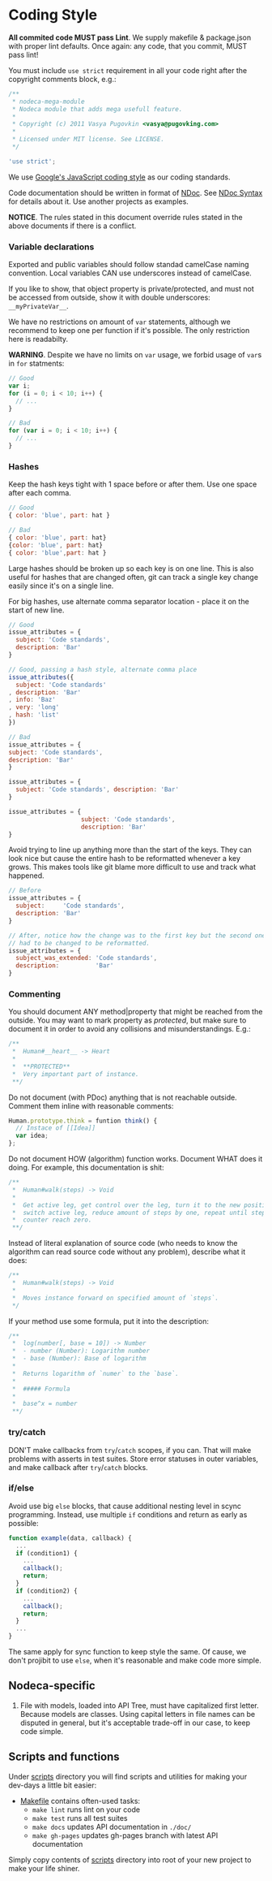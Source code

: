 Coding Style
============

**All commited code MUST pass Lint**. We supply makefile & package.json
with proper lint defaults. Once again: any code, that you commit,
MUST pass lint!

You must include `use strict` requirement in all your code right after the
copyright comments block, e.g.:

``` javascript
/**
 * nodeca-mega-module
 * Nodeca module that adds mega usefull feature.
 *
 * Copyright (c) 2011 Vasya Pugovkin <vasya@pugovking.com>
 *
 * Licensed under MIT license. See LICENSE.
 */

'use strict';
```

We use [Google's JavaScript coding style](http://google-styleguide.googlecode.com/svn/trunk/javascriptguide.xml)
as our coding standards.

Code documentation should be written in format of [NDoc](https://github.com/nodeca/ndoc).
See [NDoc Syntax](https://github.com/nodeca/ndoc/blob/master/syntax.md)
for details about it. Use another projects as examples.

**NOTICE**. The rules stated in this document override rules stated
in the above documents if there is a conflict.


### Variable declarations

Exported and public variables should follow standad camelCase naming convention.
Local variables CAN use underscores instead of camelCase. 

If you like to show, that object property is private/protected, and must not be
accessed from outside, show it with double underscores: `__myPrivateVar__`.

We have no restrictions on amount of `var` statements, although we recommend to
keep one per function if it's possible. The only restriction here is readabilty.

**WARNING**. Despite we have no limits on `var` usage, we forbid usage of `var`s
in `for` statments:

``` javascript
// Good
var i;
for (i = 0; i < 10; i++) {
  // ...
}

// Bad
for (var i = 0; i < 10; i++) {
  // ...
}
```

### Hashes

Keep the hash keys tight with 1 space before or after them. Use one space
after each comma.

``` javascript
// Good
{ color: 'blue', part: hat }

// Bad
{ color: 'blue', part: hat}
{color: 'blue', part: hat}
{ color: 'blue',part: hat }
```

Large hashes should be broken up so each key is on one line. This is also useful
for hashes that are changed often, git can track a single key change easily
since it's on a single line.

For big hashes, use alternate comma separator location - place it on the start
of new line.

``` javascript
// Good
issue_attributes = {
  subject: 'Code standards',
  description: 'Bar'
}

// Good, passing a hash style, alternate comma place
issue_attributes({
  subject: 'Code standards'
, description: 'Bar'
, info: 'Baz'
, very: 'long'
, hash: 'list'
})

// Bad
issue_attributes = {
subject: 'Code standards',
description: 'Bar'
}

issue_attributes = {
  subject: 'Code standards', description: 'Bar'
}

issue_attributes = {
                    subject: 'Code standards',
                    description: 'Bar'
}
```

Avoid trying to line up anything more than the start of the keys. They can look
nice but cause the entire hash to be reformatted whenever a key grows. This
makes tools like git blame more difficult to use and track what happened.

``` javascript
// Before
issue_attributes = {
  subject:     'Code standards',
  description: 'Bar'
}

// After, notice how the change was to the first key but the second one also
// had to be changed to be reformatted.
issue_attributes = {
  subject_was_extended: 'Code standards',
  description:          'Bar'
}
```


### Commenting

You should document ANY method|property that might be reached from the outside.
You may want to mark property as _protected_, but make sure to document it in
order to avoid any collisions and misunderstandings. E.g.:

``` javascript
/**
 *  Human#__heart__ -> Heart
 *
 *  **PROTECTED**
 *  Very important part of instance.
 **/
```

Do not document (with PDoc) anything that is not reachable outside. Comment them
inline with reasonable comments:

``` javascript
Human.prototype.think = funtion think() {
  // Instace of [[Idea]]
  var idea;
};
```

Do not document HOW (algorithm) function works. Document WHAT does it doing.
For example, this documentation is shit:

``` javascript
/**
 *  Human#walk(steps) -> Void
 *
 *  Get active leg, get control over the leg, turn it to the new position,
 *  switch active leg, reduce amount of steps by one, repeat until steps
 *  counter reach zero.
 **/
```

Instead of literal explanation of source code (who needs to know the algorithm
can read source code without any problem), describe what it does:

``` javascript
/**
 *  Human#walk(steps) -> Void
 *
 *  Moves instance forward on specified amount of `steps`.
 */
```

If your method use some formula, put it into the description:

``` javascript
/**
 *  log(number[, base = 10]) -> Number
 *  - number (Number): Logarithm number
 *  - base (Number): Base of logarithm
 *
 *  Returns logarithm of `numer` to the `base`.
 *
 *  ##### Formula
 *
 *  base^x = number
 **/
```


### try/catch

DON'T make callbacks from `try`/`catch` scopes, if you can. That will make problems with asserts
in test suites. Store error statuses in outer variables, and make callback after `try`/`catch` blocks.


### if/else

Avoid use big `else` blocks, that cause additional nesting level in scync programming. Instead, use
multiple `if` conditions and return as early as possible:

``` javascript
function example(data, callback) {
  ...
  if (condition1) {
    ...
    callback();
    return;
  }
  if (condition2) {
    ...
    callback();
    return;
  }
  ...
}
```

The same apply for sync function to keep style the same. Of cause, we don't projibit to use `else`,
when it's reasonable and make code more simple.


## Nodeca-specific

1. File with models, loaded into API Tree, must have capitalized first letter.
   Because models are classes. Using capital letters in file names
   can be disputed in general, but it's acceptable trade-off in our case,
   to keep code simple.


## Scripts and functions

Under [scripts](scripts/) directory you will find scripts and utilities for
making your dev-days a little bit easier:

- [Makefile](scripts/Makefile) contains often-used tasks:
  - `make lint` runs lint on your code
  - `make test` runs all test suites
  - `make docs` updates API documentation in `./doc/`
  - `make gh-pages` updates gh-pages branch with latest API documentation

Simply copy contents of [scripts](scripts/) directory into root of your new
project to make your life shiner.
